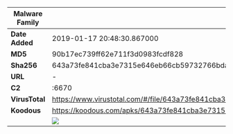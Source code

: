 | Malware Family | SandroRat                                                    |
| -------------- | ------------------------------------------------------------ |
| **Date Added** | 2019-01-17 20:48:30.867000                                                   |
| **MD5**        | 90b17ec739ff62e711f3d0983fcdf828                             |
| **Sha256**     | 643a73fe841cba3e7315e646eb66cb59732766bdae3005fbe8b9dfa9ba5fa728 |
| **URL**        | -                                                            |
| **C2**         | :6670 |
| **VirusTotal** | https://www.virustotal.com/#/file/643a73fe841cba3e7315e646eb66cb59732766bdae3005fbe8b9dfa9ba5fa728/detection |
| **Koodous**    | https://koodous.com/apks/643a73fe841cba3e7315e646eb66cb59732766bdae3005fbe8b9dfa9ba5fa728 |
|                | ![](../assets/643a73fe841cba3e7315e646eb66cb59732766bdae3005fbe8b9dfa9ba5fa728.png) |